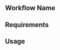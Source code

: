 <!-- 
******************************************

- THIS IS AN EXAMPLE OF HOW TO FILL OUT YOUR DOCUMENTATION OF CONTENT.

- FILL OUT THE TEMPLATE BELOW WITH YOUR INFORMATION SO OTHER PEOPLE CAN USE IT. THIS DOCUMENTATION WILL APPEAR ON THE SECTION OF THE STACKSPOT PORTAL.

******************************************
-->
## Workflow Name
<!-- Write concisely describing your Workflow. -->

## Requirements
<!--[This is a guideline; delete this content and write your information outside this markup. <!-- ]
- Describe in a list all the items and necessary action before run your workflow -->

## Usage
<!--[This is a guideline; delete this content and write your information outside this markup. <!-- ]
Add the steps for the user to use your Workflow:
- What are the inputs?
- Which methods should we know?
- What are the resources?
- Add the Workflow dependencies, if necessary. -->
